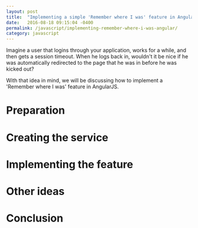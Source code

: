 ```yaml
---
layout: post
title:  "Implementing a simple 'Remember where I was' feature in AngularJS"
date:   2016-08-18 09:15:04 -0400
permalink: /javascript/implementing-remember-where-i-was-angular/
category: javascript
---
```


Imagine a user that logins through your application, works for a while, and then gets a session timeout. When he logs back in, wouldn't it be nice if he was automatically redirected to the page that he was in before he was kicked out?

With that idea in mind, we will be discussing how to implement a 'Remember where I was' feature in AngularJS.

# Preparation

# Creating the service

# Implementing the feature

# Other ideas

# Conclusion
